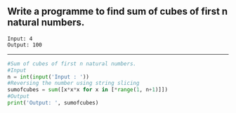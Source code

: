 ## Write a programme to find sum of cubes of first n natural numbers.

```
Input: 4
Output: 100
```

---

```python
#Sum of cubes of first n natural numbers.
#Input
n = int(input('Input : '))
#Reversing the number using string slicing
sumofcubes = sum([x*x*x for x in [*range(1, n+1)]])
#Output
print('Output: ', sumofcubes)
```
